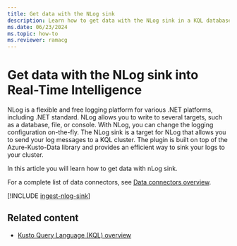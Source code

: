 ```yaml
---
title: Get data with the NLog sink 
description: Learn how to get data with the NLog sink in a KQL database in Real-Time Intelligence.
ms.date: 06/23/2024
ms.topic: how-to
ms.reviewer: ramacg
---
```

# Get data with the NLog sink into Real-Time Intelligence

NLog is a flexible and free logging platform for various .NET platforms, including .NET standard. NLog allows you to write to several targets, such as a database, file, or console. With NLog, you can change the logging configuration on-the-fly. The NLog sink is a target for NLog that allows you to send your log messages to a KQL cluster. The plugin is built on top of the Azure-Kusto-Data library and provides an efficient way to sink your logs to your cluster.

In this article you will learn how to get data with nLog sink.

For a complete list of data connectors, see [Data connectors overview](connector-overview.md).

[!INCLUDE [ingest-nlog-sink](~/../kusto-repo/data-explorer/includes/cross-repo/ingest-nlog-sink.md)]


## Related content

* [Kusto Query Language (KQL) overview](~/../kusto-repo/data-explorer/kusto/query/index.md)

